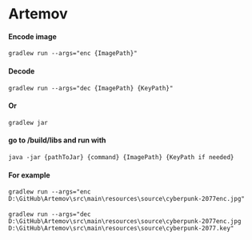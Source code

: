 # Artemov

#### Encode image
```gradlew run --args="enc {ImagePath}"```
<br>
#### Decode
```gradlew run --args="dec {ImagePath} {KeyPath}"```
<br>
#### Or 
```gradlew jar```
<br>
#### go to /build/libs and run with
```java -jar {pathToJar} {command} {ImagePath} {KeyPath if needed}```
<br>
#### For example 
```gradlew run --args="enc D:\GitHub\Artemov\src\main\resources\source\cyberpunk-2077enc.jpg" ```
<br>
<br>
```gradlew run --args="dec D:\GitHub\Artemov\src\main\resources\source\cyberpunk-2077enc.jpg D:\GitHub\Artemov\src\main\resources\source\cyberpunk-2077.key"```
